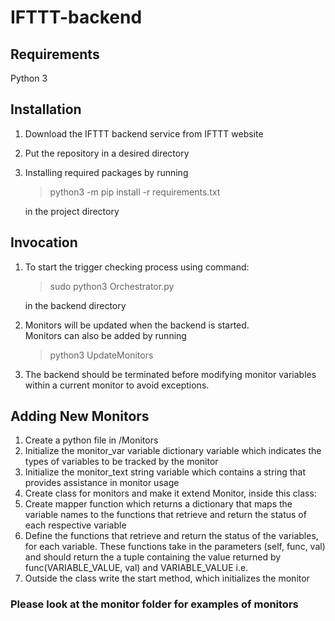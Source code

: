 # IFTTT-backend

## Requirements

Python 3

## Installation

1. Download the IFTTT backend service from IFTTT website
2. Put the repository in a desired directory
3. Installing required packages by running 
   > python3 -m pip install -r requirements.txt
   
   in the project directory

## Invocation

1. To start the trigger checking process using command:
   > sudo python3 Orchestrator.py
   
    in the backend directory
   
2. Monitors will be updated when the backend is started.\
Monitors can also be added by running 
   >python3 UpdateMonitors

3. The backend should be terminated before modifying monitor variables within 
   a current monitor to avoid exceptions.
   
## Adding New Monitors

1. Create a python file in /Monitors
2. Initialize the monitor_var variable dictionary variable which indicates the types of variables to be tracked by the monitor  
3. Initialize the monitor_text string variable which contains a string that provides assistance in monitor usage  
4. Create class for monitors and make it extend Monitor, inside this class: 
5. Create mapper function which returns a dictionary that maps the variable names to the functions that retrieve and return the status of each respective variable 
6. Define the functions that retrieve and return the status of the variables, for each variable. These functions take in the parameters (self, func, val) and should return the a tuple containing the value returned by func(VARIABLE_VALUE, val) and VARIABLE_VALUE i.e.   
7. Outside the class write the start method, which initializes the monitor

### Please look at the monitor folder for examples of monitors
